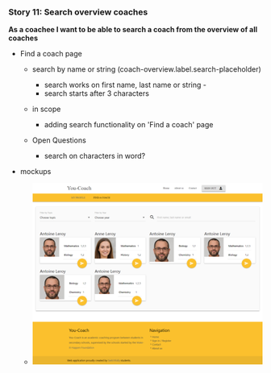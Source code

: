 ### Story 11: Search overview coaches

**As a coachee I want to be able to search a coach from the overview of all coaches**

- Find a coach page
    - search by name or string (coach-overview.label.search-placeholder)
        - search works on first name, last name or string        - 
        - search starts after 3 characters
     
  - in scope
      - adding search functionality on 'Find a coach' page 

  - Open Questions
    - search on characters in word?
  

 - mockups
     - ![signin](../img/find-a-coach.png)
